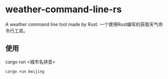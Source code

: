 # weather-command-line-rs
A weather command line tool made by Rust. 一个使用Rust编写的获取天气命令行工具。

## 使用
cargo run <城市名拼音>
```shell
cargo run beijing
```
